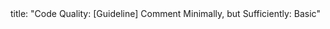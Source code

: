 <frontmatter>
title: "Code Quality: [Guideline] Comment Minimally, but Sufficiently: Basic"
</frontmatter>

<include src="container-inPage-asFlat.md" boilerplate />